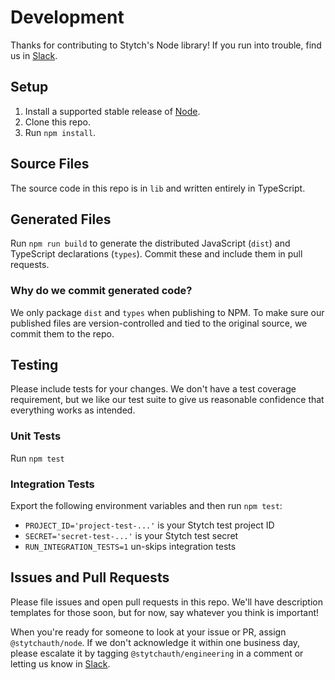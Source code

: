 # Development

Thanks for contributing to Stytch's Node library! If you run into trouble, find us in [Slack].

## Setup

1. Install a supported stable release of [Node](https://nodejs.org/).
2. Clone this repo.
3. Run `npm install`.

## Source Files

The source code in this repo is in `lib` and written entirely in TypeScript.

## Generated Files

Run `npm run build` to generate the distributed JavaScript (`dist`) and TypeScript declarations (`types`). Commit these and include them in pull requests.

### Why do we commit generated code?

We only package `dist` and `types` when publishing to NPM. To make sure our published files are version-controlled and tied to the original source, we commit them to the repo.

## Testing

Please include tests for your changes. We don't have a test coverage requirement, but we like our test suite to give us reasonable confidence that everything works as intended.

### Unit Tests

Run `npm test`

### Integration Tests

Export the following environment variables and then run `npm test`:

- `PROJECT_ID='project-test-...'` is your Stytch test project ID
- `SECRET='secret-test-...'` is your Stytch test secret
- `RUN_INTEGRATION_TESTS=1` un-skips integration tests

## Issues and Pull Requests

Please file issues and open pull requests in this repo. We'll have description templates for those soon, but for now, say whatever you think is important!

When you're ready for someone to look at your issue or PR, assign `@stytchauth/node`. If we don't acknowledge it within one business day, please escalate it by tagging `@stytchauth/engineering` in a comment or letting us know in [Slack].

[Slack]: https://join.slack.com/t/stytch/shared_invite/zt-nil4wo92-jApJ9Cl32cJbEd9esKkvyg

